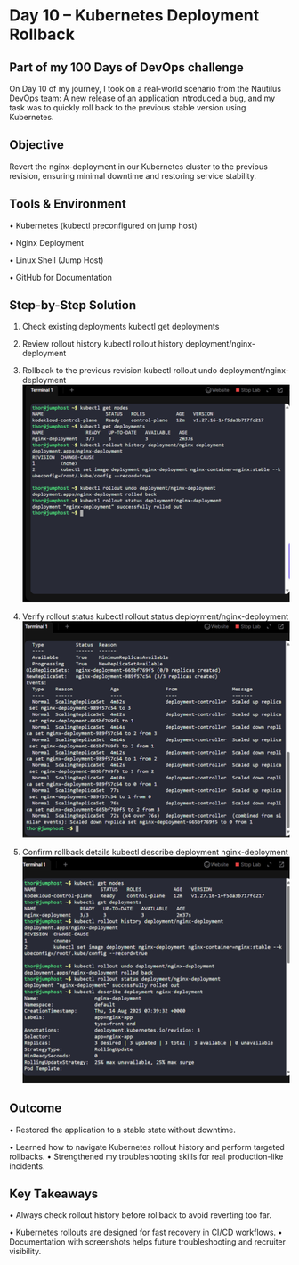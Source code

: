 # Day 10 – Kubernetes Deployment Rollback
## Part of my 100 Days of DevOps challenge

On Day 10 of my journey, I took on a real-world scenario from the Nautilus DevOps team:
A new release of an application introduced a bug, and my task was to quickly roll back to the previous stable version using Kubernetes.

## Objective
Revert the nginx-deployment in our Kubernetes cluster to the previous revision, ensuring minimal downtime and restoring service stability.

## Tools & Environment
•	Kubernetes (kubectl preconfigured on jump host)

•	Nginx Deployment

•	Linux Shell (Jump Host)

•	GitHub for Documentation

## Step-by-Step Solution
1.	Check existing deployments
kubectl get deployments

3.	Review rollout history
kubectl rollout history deployment/nginx-deployment

4.	Rollback to the previous revision
kubectl rollout undo deployment/nginx-deployment
![Screenshot](screenshots/kubectl-deployments-rollout.png)

5.	Verify rollout status
kubectl rollout status deployment/nginx-deployment
![Screenshot](screenshots/kubectl-describe-1.png)

6.	Confirm rollback details
kubectl describe deployment nginx-deployment
![Screenshot](screenshots/kubectl-describe-02.png)

## Outcome
•	Restored the application to a stable state without downtime.

•	Learned how to navigate Kubernetes rollout history and perform targeted rollbacks.
•	Strengthened my troubleshooting skills for real production-like incidents.

## Key Takeaways
•	Always check rollout history before rollback to avoid reverting too far.

•	Kubernetes rollouts are designed for fast recovery in CI/CD workflows.
•	Documentation with screenshots helps future troubleshooting and recruiter visibility.
